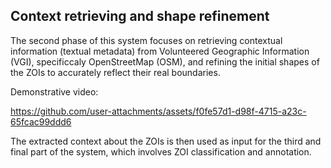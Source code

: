 ## Context retrieving and shape refinement

The second phase of this system focuses on retrieving contextual information (textual metadata) from Volunteered Geographic Information (VGI), specificcaly OpenStreetMap (OSM), and refining the initial shapes of the ZOIs to accurately reflect their real boundaries.

Demonstrative video:

https://github.com/user-attachments/assets/f0fe57d1-d98f-4715-a23c-65fcac99ddd6

The extracted context about the ZOIs is then used as input for the third and final part of the system, which involves ZOI classification and annotation.
